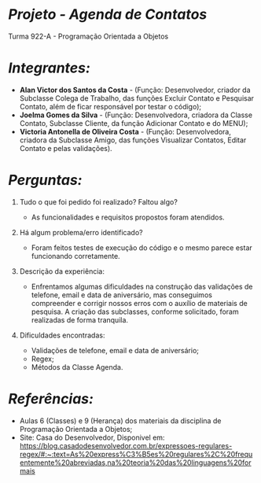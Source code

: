 # *Projeto - Agenda de Contatos*

Turma 922-A - Programação Orientada a Objetos

# *Integrantes:*

- **Alan Victor dos Santos da Costa** - (Função: Desenvolvedor, criador da Subclasse Colega de Trabalho, das funções Excluir Contato e Pesquisar Contato, além de ficar responsável por testar o código);
- **Joelma Gomes da Silva** - (Função: Desenvolvedora, criadora da Classe Contato, Subclasse Cliente, da função Adicionar Contato e do MENU);
- **Victoria Antonella de Oliveira Costa** - (Função: Desenvolvedora, criadora da Subclasse Amigo, das funções Visualizar Contatos, Editar Contato e pelas validações).

# *Perguntas:*

1. Tudo o que foi pedido foi realizado? Faltou algo?
   - As funcionalidades e requisitos propostos foram atendidos.

2. Há algum problema/erro identificado?
    - Foram feitos testes de execução do código e o mesmo parece estar funcionando corretamente.

3. Descrição da experiência:
    - Enfrentamos algumas dificuldades na construção das validações de telefone, email e data de aniversário, mas conseguimos compreender e corrigir nossos erros com o auxílio de materiais de pesquisa. A criação das subclasses, conforme solicitado, foram realizadas de forma tranquila. 

4. Dificuldades encontradas:
    - Validações de telefone, email e data de aniversário;
    - Regex;
    - Métodos da Classe Agenda.
   
# *Referências:*

- Aulas 6 (Classes) e 9 (Herança) dos materiais da disciplina de Programação Orientada a Objetos;
- Site: Casa do Desenvolvedor, Disponivel em: <https://blog.casadodesenvolvedor.com.br/expressoes-regulares-regex/#:~:text=As%20express%C3%B5es%20regulares%2C%20frequentemente%20abreviadas,na%20teoria%20das%20linguagens%20formais>
